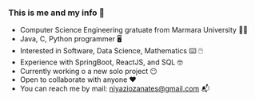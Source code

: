 ### This is me and my info :crossed_fingers:

- Computer Science Engineering gratuate from  Marmara University :student:
- Java, C, Python programmer :desktop_computer:
- Interested in Software, Data Science, Mathematics :keyboard: :computer_mouse:
- Experience with SpringBoot, ReactJS, and SQL 🤓
- Currently working o a new solo project :no_mouth:
- Open to collaborate with anyone :hearts:
- You can reach me by mail: niyaziozanates@gmail.com 📬
